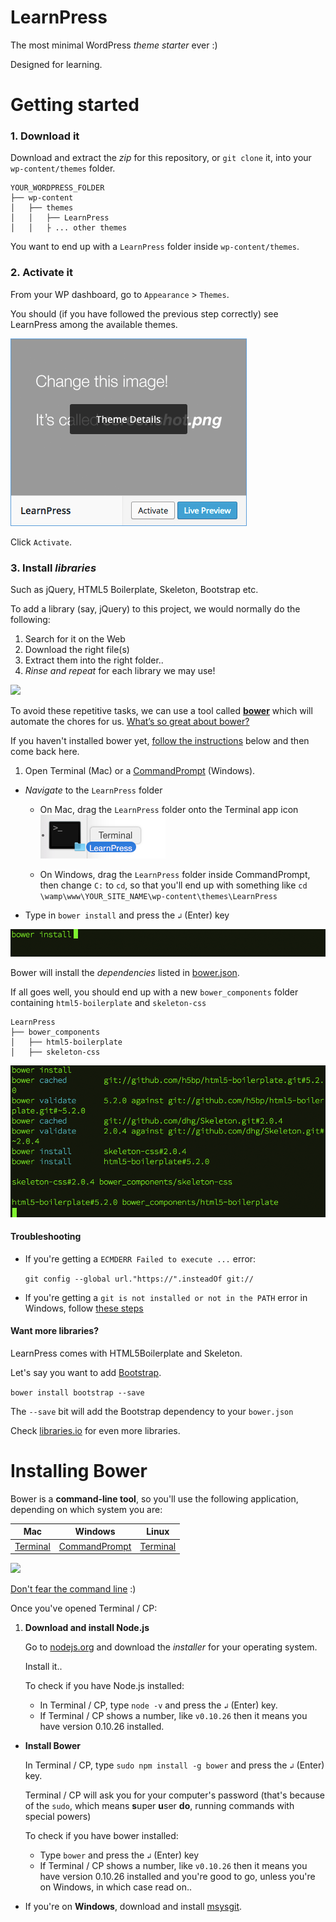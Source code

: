 # LearnPress

The most minimal WordPress *theme starter* ever :)

Designed for learning.




# Getting started

### 1. Download it

Download and extract the *zip* for this repository, or `git clone` it, into your `wp-content/themes` folder.

```
YOUR_WORDPRESS_FOLDER
├── wp-content
│   ├── themes
│   │   ├── LearnPress
│   │   ├ ... other themes
```

You want to end up with a `LearnPress` folder inside `wp-content/themes`.

### 2. Activate it

From your WP dashboard, go to `Appearance` > `Themes`.

You should (if you have followed the previous step correctly) see LearnPress among the available themes.

![](img/activate.png)

Click `Activate`.

### 3. Install *libraries*

Such as jQuery, HTML5 Boilerplate, Skeleton, Bootstrap etc.

To add a library (say, jQuery) to this project, we would normally do the following:

1. Search for it on the Web 
2. Download the right file(s) 
3. Extract them into the right folder.. 
4. *Rinse and repeat* for each library we may use!

![](http://bower.io/img/bower-logo.png)

To avoid these repetitive tasks, we can use a tool called [**bower**](http://bower.io/) which will automate the chores for us. [What’s so great about bower?](https://css-tricks.com/whats-great-bower/)

If you haven't installed bower yet, [follow the instructions](#installing-bower) below and then come back here.

1. Open Terminal (Mac) or a [CommandPrompt](http://windows.microsoft.com/en-gb/windows-vista/open-a-command-prompt-window) (Windows). 
* *Navigate* to the `LearnPress` folder  

	* On Mac, drag the `LearnPress` folder onto the Terminal app icon  
	![](img/folder-drag.png)

	* On Windows, drag the `LearnPress` folder inside CommandPrompt, then change `C:` to `cd`, so that you'll end up with something like `cd  \wamp\www\YOUR_SITE_NAME\wp-content\themes\LearnPress`
* Type in `bower install` and press the `↲` (Enter) key

![](img/terminal-bower-install.png)

Bower will install the *dependencies* listed in [bower.json](bower.json).

If all goes well, you should end up with a new `bower_components` folder containing `html5-boilerplate` and `skeleton-css`
	
```
LearnPress
├── bower_components
│   ├── html5-boilerplate
│   ├── skeleton-css
```

![](img/terminal-bower-installed.png)




#### Troubleshooting

* If you're getting a `ECMDERR Failed to execute ...` error:

	`git config --global url."https://".insteadOf git://`
	
* If you're getting a `git is not installed or not in the PATH` error in Windows, follow [these steps](http://stackoverflow.com/questions/20666989/bower-enogit-git-is-not-installed-or-not-in-the-path) 


#### Want more libraries? 

LearnPress comes with HTML5Boilerplate and Skeleton.

Let's say you want to add [Bootstrap](http://getbootstrap.com/getting-started/#download-bower).

`bower install bootstrap --save`

The `--save` bit will add the Bootstrap dependency to your `bower.json`

Check [libraries.io](https://libraries.io/bower/) for even more libraries.





# Installing Bower 

Bower is a **command-line tool**, so you'll use the following application, depending on which system you are:

| Mac | Windows | Linux |
| --- | ------- | ----- |
| [Terminal](http://mac.appstorm.net/how-to/utilities-how-to/how-to-use-terminal-the-basics/) | [CommandPrompt](http://windows.microsoft.com/en-gb/windows-vista/open-a-command-prompt-window) | [Terminal](https://help.ubuntu.com/community/UsingTheTerminal) |

![](http://i.imgur.com/Gv6qlyH.gif)

[Don't fear the command line](https://zurb.com/expo/lessons/don-t-fear-the-command-line) :)

Once you've opened Terminal / CP:

1. **Download and install Node.js** 

	Go to [nodejs.org](https://nodejs.org/en/download) and download the *installer* for your operating system.
	
	Install it..
	
	To check if you have Node.js installed:  
	
	* In Terminal / CP, type `node -v` and press the `↲` (Enter) key.
	* If Terminal / CP shows a number, like `v0.10.26` then it means you have version 0.10.26 installed. 
* **Install Bower** 
 
	In Terminal / CP, type `sudo npm install -g bower` and press the `↲` (Enter) key.  

	Terminal / CP will ask you for your computer's password (that's because of the `sudo`, which means **s**uper **u**ser **do**, running commands with special powers)

	To check if you have bower installed:   
	
	* Type `bower` and press the `↲` (Enter) key
	* If Terminal / CP shows a number, like `v0.10.26` then it means you have version 0.10.26 installed and you're good to go, unless you're on Windows, in which case read on..
* If you're on **Windows**, download and install [msysgit](https://msysgit.github.io/).



